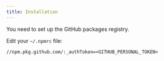 ```yaml
---
title: Installation
---
```


You need to set up the GitHub packages registry.

Edit your `~/.npmrc` file:

```
//npm.pkg.github.com/:_authToken=<GITHUB_PERSONAL_TOKEN>
```
